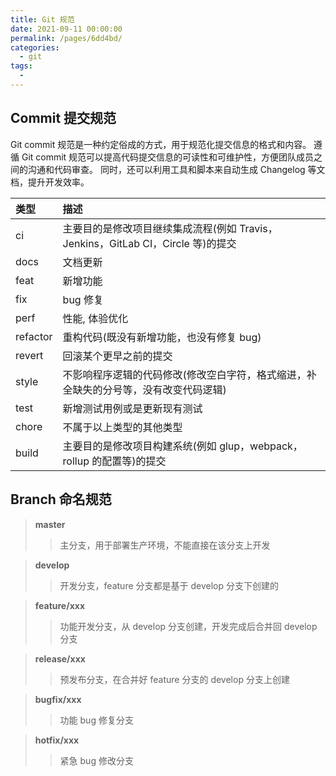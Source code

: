 ```yaml
---
title: Git 规范
date: 2021-09-11 00:00:00
permalink: /pages/6dd4bd/
categories: 
  - git
tags: 
  - 
---
```


## Commit 提交规范

Git commit 规范是一种约定俗成的方式，用于规范化提交信息的格式和内容。
遵循 Git commit 规范可以提高代码提交信息的可读性和可维护性，方便团队成员之间的沟通和代码审查。
同时，还可以利用工具和脚本来自动生成 Changelog 等文档，提升开发效率。

<!-- more -->

| 类型     | 描述                                                                                 |
| :------- | :----------------------------------------------------------------------------------- |
| ci       | 主要目的是修改项目继续集成流程(例如 Travis，Jenkins，GitLab CI，Circle 等)的提交     |
| docs     | 文档更新                                                                             |
| feat     | 新增功能                                                                             |
| fix      | bug 修复                                                                             |
| perf     | 性能, 体验优化                                                                       |
| refactor | 重构代码(既没有新增功能，也没有修复 bug)                                             |
| revert   | 回滚某个更早之前的提交                                                               |
| style    | 不影响程序逻辑的代码修改(修改空白字符，格式缩进，补全缺失的分号等，没有改变代码逻辑) |
| test     | 新增测试用例或是更新现有测试                                                         |
| chore    | 不属于以上类型的其他类型                                                             |
| build    | 主要目的是修改项目构建系统(例如 glup，webpack，rollup 的配置等)的提交                |

## Branch 命名规范

> **master**
>
> > 主分支，用于部署生产环境，不能直接在该分支上开发

> **develop**
>
> > 开发分支，feature 分支都是基于 develop 分支下创建的

> **feature/xxx**
>
> > 功能开发分支，从 develop 分支创建，开发完成后合并回 develop 分支

> **release/xxx**
>
> > 预发布分支，在合并好 feature 分支的 develop 分支上创建

> **bugfix/xxx**
>
> > 功能 bug 修复分支

> **hotfix/xxx**
>
> > 紧急 bug 修改分支

